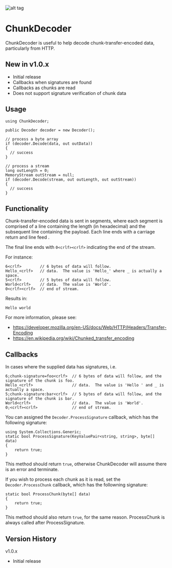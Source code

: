![alt tag](https://github.com/jchristn/chunkdecoder/blob/master/assets/icon.ico)

# ChunkDecoder 

ChunkDecoder is useful to help decode chunk-transfer-encoded data, particularly from HTTP.

## New in v1.0.x

- Initial release
- Callbacks when signatures are found
- Callbacks as chunks are read
- Does not support signature verification of chunk data

## Usage
```
using ChunkDecoder;

public Decoder decoder = new Decoder();

// process a byte array
if (decoder.Decode(data, out outData))
{
  // success
}

// process a stream
long outLength = 0;
MemoryStream outStream = null;
if (decoder.Decode(stream, out outLength, out outStream))
{
  // success
}
```

## Functionality

Chunk-transfer-encoded data is sent in segments, where each segment is comprised of a line containing the length (in hexadecimal) and the subsequent line containing the payload.  Each line ends with a carriage return and line feed <crlf>.

The final line ends with ```0<crlf><crlf>``` indicating the end of the stream.

For instance:
```
6<crlf>        // 6 bytes of data will follow.
Hello_<crlf>   // data.  The value is 'Hello_' where _ is actually a space.
5<crlf>        // 5 bytes of data will follow.
World<crlf>    // data.  The value is 'World'.
0<crlf><crlf>  // end of stream.
```
Results in:
```
Hello world
```

For more information, please see: 

- https://developer.mozilla.org/en-US/docs/Web/HTTP/Headers/Transfer-Encoding
- https://en.wikipedia.org/wiki/Chunked_transfer_encoding

## Callbacks

In cases where the supplied data has signatures, i.e.
```
6;chunk-signature=foo<crlf>  // 6 bytes of data will follow, and the signature of the chunk is foo.
Hello_<crlf>                 // data.  The value is 'Hello ' and _ is actually a space.
5;chunk-signature:bar<crlf>  // 5 bytes of data will follow, and the signature of the chunk is bar.
World<crlf>                  // data.  The value is 'World'.
0;<crlf><crlf>               // end of stream.
```

You can assigned the ```Decoder.ProcessSignature``` callback, which has the following signature:
```
using System.Collections.Generic;
static bool ProcessSignature(KeyValuePair<string, string>, byte[] data)
{
	return true;
}
```

This method should return ```true```, otherwise ChunkDecoder will assume there is an error and terminate.

If you wish to process each chunk as it is read, set the ```Decoder.ProcessChunk``` callback, which has the followning signature:
```
static bool ProcessChunk(byte[] data)
{
	return true;
}
```

This method should also return ```true```, for the same reason.  ProcessChunk is always called after ProcessSignature.

## Version History

v1.0.x
- Initial release
